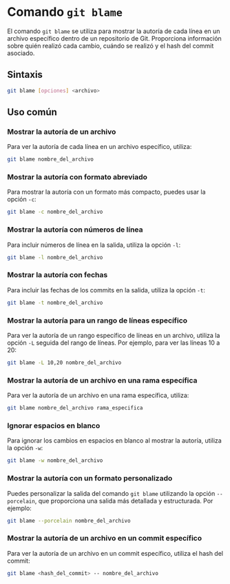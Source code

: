# Comando `git blame`

El comando `git blame` se utiliza para mostrar la autoría de cada línea en un archivo específico dentro de un repositorio de Git. Proporciona información sobre quién realizó cada cambio, cuándo se realizó y el hash del commit asociado.

## Sintaxis

```bash
git blame [opciones] <archivo>
```

## Uso común

### Mostrar la autoría de un archivo

Para ver la autoría de cada línea en un archivo específico, utiliza:

```bash
git blame nombre_del_archivo
```

### Mostrar la autoría con formato abreviado

Para mostrar la autoría con un formato más compacto, puedes usar la opción `-c`:

```bash
git blame -c nombre_del_archivo
```

### Mostrar la autoría con números de línea

Para incluir números de línea en la salida, utiliza la opción `-l`:

```bash
git blame -l nombre_del_archivo
```

### Mostrar la autoría con fechas

Para incluir las fechas de los commits en la salida, utiliza la opción `-t`:

```bash
git blame -t nombre_del_archivo
```

### Mostrar la autoría para un rango de líneas específico

Para ver la autoría de un rango específico de líneas en un archivo, utiliza la opción `-L` seguida del rango de líneas. Por ejemplo, para ver las líneas 10 a 20:

```bash
git blame -L 10,20 nombre_del_archivo
```

### Mostrar la autoría de un archivo en una rama específica

Para ver la autoría de un archivo en una rama específica, utiliza:

```bash
git blame nombre_del_archivo rama_especifica
```

### Ignorar espacios en blanco

Para ignorar los cambios en espacios en blanco al mostrar la autoría, utiliza la opción `-w`:

```bash
git blame -w nombre_del_archivo
```

### Mostrar la autoría con un formato personalizado
Puedes personalizar la salida del comando `git blame` utilizando la opción `--porcelain`, que proporciona una salida más detallada y estructurada. Por ejemplo:

```bash
git blame --porcelain nombre_del_archivo
```

### Mostrar la autoría de un archivo en un commit específico

Para ver la autoría de un archivo en un commit específico, utiliza el hash del commit:

```bash
git blame <hash_del_commit> -- nombre_del_archivo
```